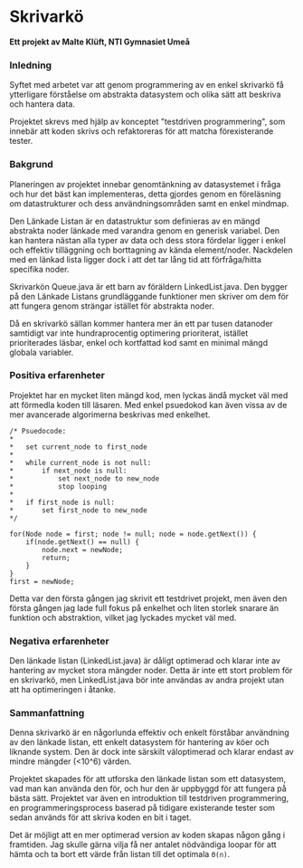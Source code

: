 # Skrivarkö
**Ett projekt av Malte Klüft, NTI Gymnasiet Umeå**

### Inledning
Syftet med arbetet var att genom programmering av en enkel skrivarkö få 
ytterligare förståelse om abstrakta datasystem och olika sätt att beskriva 
och hantera data. 

Projektet skrevs med hjälp av konceptet "testdriven programmering", som 
innebär att koden skrivs och refaktoreras för att matcha förexisterande 
tester.

### Bakgrund
Planeringen av projektet innebar genomtänkning av datasystemet i fråga och 
hur det bäst kan implementeras, detta gjordes genom en föreläsning om 
datastrukturer och dess användningsområden samt en enkel mindmap. 

Den Länkade Listan är en datastruktur som definieras av en mängd abstrakta 
noder länkade med varandra genom en generisk variabel. Den kan hantera nästan 
alla typer av data och dess stora fördelar ligger i enkel och effektiv tilläggning 
och borttagning av kända element/noder. Nackdelen med en länkad lista ligger 
dock i att det tar lång tid att förfråga/hitta specifika noder.

Skrivarkön Queue.java är ett barn av föräldern LinkedList.java. Den bygger på den 
Länkade Listans grundläggande funktioner men skriver om dem för att fungera genom 
strängar istället för abstrakta noder.

Då en skrivarkö sällan kommer hantera mer än ett par tusen datanoder samtidigt var 
inte hundraprocentig optimering prioriterat, istället prioriterades läsbar, enkel och 
kortfattad kod samt en minimal mängd globala variabler.


### Positiva erfarenheter
Projektet har en mycket liten mängd kod, men lyckas ändå mycket väl med att förmedla 
koden till läsaren. Med enkel psuedokod kan även vissa av de mer avancerade algorimerna 
beskrivas med enkelhet. 
```
/* Psuedocode:
*
*   set current_node to first_node
*   
*   while current_node is not null:
*       if next_node is null:
*           set next_node to new_node
*           stop looping
*  
*   if first_node is null:
*       set first_node to new_node
*/

for(Node node = first; node != null; node = node.getNext()) {
    if(node.getNext() == null) {
        node.next = newNode;
        return;
    }
}
first = newNode;
```
Detta var den första gången jag skrivit ett testdrivet projekt, men även den första 
gången jag lade full fokus på enkelhet och liten storlek snarare än funktion och 
abstraktion, vilket jag lyckades mycket väl med.

### Negativa erfarenheter
Den länkade listan (LinkedList.java) är dåligt optimerad och klarar inte av hantering av 
mycket stora mängder noder. Detta är inte ett stort problem för en skrivarkö, men 
LinkedList.java bör inte användas av andra projekt utan att ha optimeringen i åtanke.

### Sammanfattning
Denna skrivarkö är en någorlunda effektiv och enkelt förståbar användning av den länkade 
listan, ett enkelt datasystem för hantering av köer och liknande system. Den är dock inte 
särskilt väloptimerad och klarar endast av mindre mängder (<10^6) värden.
 
Projektet skapades för att utforska den länkade listan som ett datasystem, vad man kan 
använda den för, och hur den är uppbyggd för att fungera på bästa sätt. Projektet var 
även en introduktion till testdriven programmering, en programmeringsprocess baserad på 
tidigare existerande tester som sedan används för att skriva koden en bit i taget.

Det är möjligt att en mer optimerad version av koden skapas någon gång i framtiden. 
Jag skulle gärna vilja få ner antalet nödvändiga loopar för att hämta och ta bort ett 
värde från listan till det optimala `Θ(n)`.